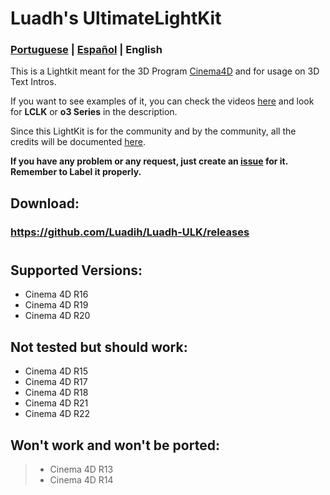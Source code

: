 # Luadh's UltimateLightKit

### [Portuguese](https://github.com/Luadih/Luadh-ULK/blob/master/README_PT.md) | [Español](https://github.com/Luadih/Luadh-ULK/blob/master/README_ES.md) | English

This is a Lightkit meant for the 3D Program [Cinema4D](https://www.maxon.net/en-us/products/cinema-4d/overview/) and for usage on 3D Text Intros.

If you want to see examples of it, you can check the videos [here](https://www.youtube.com/c/loAd_Variety/videos) and look for **LCLK** or **o3 Series** in the description.

Since this LightKit is for the community and by the community, all the credits will be documented [here](https://docs.google.com/spreadsheets/d/151VKYKdASJQL2UbSq6cknIqSAWjQ5IFCyj8JVZdeaLQ/edit?usp=sharing).

**If you have any problem or any request, just create an [issue](https://github.com/Luadih/Luadh-ULK/issues/new) for it. Remember to Label it properly.**

## Download:

### https://github.com/Luadih/Luadh-ULK/releases

#

## Supported Versions:

- Cinema 4D R16
- Cinema 4D R19
- Cinema 4D R20

## Not tested but should work:

- Cinema 4D R15
- Cinema 4D R17
- Cinema 4D R18
- Cinema 4D R21
- Cinema 4D R22

## Won't work and won't be ported:

> - Cinema 4D R13
> - Cinema 4D R14
